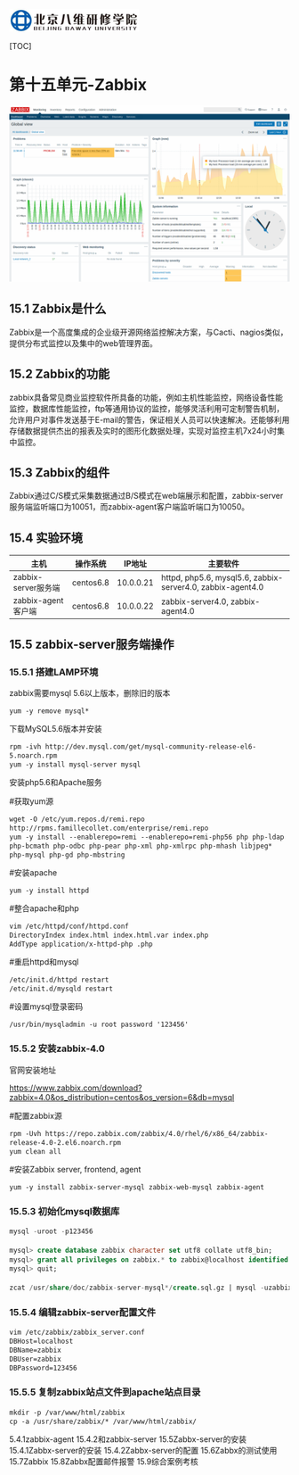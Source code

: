 ![1568535055846](assets/1568535055846.png)



[TOC]



# 第十五单元-Zabbix

![improved_dashboard1](assets/improved_dashboard1.png)



## 15.1 Zabbix是什么

​	Zabbix是一个高度集成的企业级开源网络监控解决方案，与Cacti、nagios类似，提供分布式监控以及集中的web管理界面。



## 15.2 Zabbix的功能

​	zabbix具备常见商业监控软件所具备的功能，例如主机性能监控，网络设备性能监控，数据库性能监控，ftp等通用协议的监控，能够灵活利用可定制警告机制，允许用户对事件发送基于E-mail的警告，保证相关人员可以快速解决。还能够利用存储数据提供杰出的报表及实时的图形化数据处理，实现对监控主机7x24小时集中监控。



## 15.3 Zabbix的组件

​	Zabbix通过C/S模式采集数据通过B/S模式在web端展示和配置，zabbix-server服务端监听端口为10051，而zabbix-agent客户端监听端口为10050。





## 15.4 实验环境

| 主机                | 操作系统  | IP地址    | 主要软件                                                    |
| ------------------- | --------- | --------- | ----------------------------------------------------------- |
| zabbix-server服务端 | centos6.8 | 10.0.0.21 | httpd, php5.6, mysql5.6, zabbix-server4.0,  zabbix-agent4.0 |
| zabbix-agent客户端  | centos6.8 | 10.0.0.22 | zabbix-server4.0,  zabbix-agent4.0                          |



## 15.5 zabbix-server服务端操作

### 15.5.1 搭建LAMP环境

zabbix需要mysql 5.6以上版本，删除旧的版本

```shell
yum -y remove mysql*
```

下载MySQL5.6版本并安装

```shell
rpm -ivh http://dev.mysql.com/get/mysql-community-release-el6-5.noarch.rpm
yum -y install mysql-server mysql
```


安装php5.6和Apache服务

#获取yum源

```shell
wget -O /etc/yum.repos.d/remi.repo http://rpms.famillecollet.com/enterprise/remi.repo
yum -y install --enablerepo=remi --enablerepo=remi-php56 php php-ldap php-bcmath php-odbc php-pear php-xml php-xmlrpc php-mhash libjpeg* php-mysql php-gd php-mbstring
```

#安装apache

```shell
yum -y install httpd
```

#整合apache和php

```shell
vim /etc/httpd/conf/httpd.conf
DirectoryIndex index.html index.html.var index.php
AddType application/x-httpd-php .php
```

#重启httpd和mysql

```shell
/etc/init.d/httpd restart
/etc/init.d/mysqld restart
```

#设置mysql登录密码

```shell
/usr/bin/mysqladmin -u root password '123456'
```



### 15.5.2 安装zabbix-4.0

官网安装地址

https://www.zabbix.com/download?zabbix=4.0&os_distribution=centos&os_version=6&db=mysql

#配置zabbix源

```shell
rpm -Uvh https://repo.zabbix.com/zabbix/4.0/rhel/6/x86_64/zabbix-release-4.0-2.el6.noarch.rpm
yum clean all
```

#安装Zabbix server, frontend, agent

```
yum -y install zabbix-server-mysql zabbix-web-mysql zabbix-agent
```



### 15.5.3 初始化mysql数据库

```sql
mysql -uroot -p123456

mysql> create database zabbix character set utf8 collate utf8_bin;
mysql> grant all privileges on zabbix.* to zabbix@localhost identified by '123456';
mysql> quit;

zcat /usr/share/doc/zabbix-server-mysql*/create.sql.gz | mysql -uzabbix -p123456 zabbix
```



### 15.5.4 编辑zabbix-server配置文件

```shell
vim /etc/zabbix/zabbix_server.conf
DBHost=localhost
DBName=zabbix
DBUser=zabbix
DBPassword=123456
```



### 15.5.5 复制zabbix站点文件到apache站点目录

```
mkdir -p /var/www/html/zabbix
cp -a /usr/share/zabbix/* /var/www/html/zabbix/
```







5.4.1zabbix-agent
15.4.2和zabbix-server
15.5Zabbx-server的安装
15.4.1Zabbx-server的安装
15.4.2Zabbx-server的配置
15.6Zabbx的测试使用
15.7Zabbix
15.8Zabbx配置邮件报警
15.9综合案例考核

















